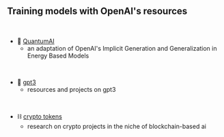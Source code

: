 ## Training models with OpenAI's resources
 
<br>


* 🧬 [QuantumAI](EBMs)
  * an adaptation of OpenAI's Implicit Generation and Generalization in Energy Based Models
 
 
<br>

* 🦾 [gpt3](GPT3)
  * resources and projects on gpt3

<br>


* ⛓ [crypto tokens](crypto_tokens)
  * research on crypto projects in the niche of blockchain-based ai
